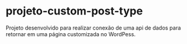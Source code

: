 # projeto-custom-post-type
Projeto desenvolvido para realizar conexão de uma api de dados para retornar em uma página customizada no WordPess.
